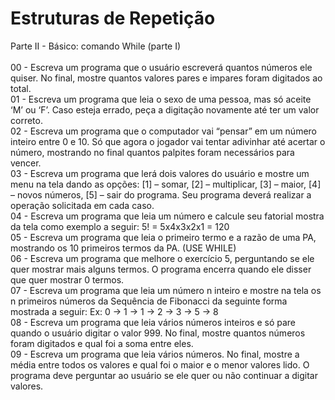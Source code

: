 # Estruturas de Repetição
Parte II - Básico: comando While (parte I) <br><br>
00 - Escreva um programa que o usuário escreverá quantos números ele quiser. No final, mostre quantos valores pares e impares foram digitados ao total. <br>
01 - Escreva um programa que leia o sexo de uma pessoa, mas só aceite ‘M’ ou ‘F’. Caso esteja errado, peça a digitação novamente até ter um valor correto. <br>
02 - Escreva um programa que o computador vai “pensar” em um número inteiro entre 0 e 10. Só que agora o jogador vai tentar adivinhar até acertar o número, mostrando no final quantos palpites foram necessários para vencer. <br>
03 - Escreva um programa que lerá dois valores do usuário e mostre um menu na tela dando as opções: [1] – somar, [2] – multiplicar, [3] – maior, [4] – novos números, [5] – sair do programa. Seu programa deverá realizar a operação solicitada em cada caso. <br>
04 - Escreva um programa que leia um número e calcule seu fatorial mostra da tela como exemplo a seguir: 5! = 5x4x3x2x1 = 120 <br>
05 - Escreva um programa que leia o primeiro termo e a razão de uma PA, mostrando os 10 primeiros termos da PA. (USE WHILE) <br>
06 - Escreva um programa que melhore o exercício 5, perguntando se ele quer mostrar mais alguns termos. O programa encerra quando ele disser que quer mostrar 0 termos. <br>
07 - Escreva um programa que leia um número n inteiro e mostre na tela os n primeiros números da Sequência de Fibonacci da seguinte forma mostrada a seguir:
Ex: 0 -> 1 -> 1 -> 2 -> 3 -> 5 -> 8 <br>
08 - Escreva um programa que leia vários números inteiros e só pare quando o usuário digitar o valor 999. No final, mostre quantos números foram digitados e qual foi a soma entre eles. <br>
09 - Escreva um programa que leia vários números. No final, mostre a média entre todos os valores e qual foi o maior e o menor valores lido. O programa deve perguntar ao usuário se ele quer ou não continuar a digitar valores. <br>
